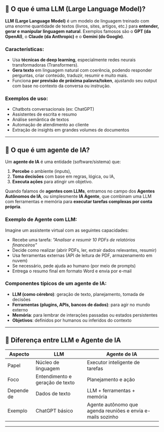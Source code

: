 ## 📘 O que é uma LLM (Large Language Model)?

**LLM (Large Language Model)** é um modelo de linguagem treinado com uma enorme quantidade de textos (livros, sites, artigos, etc.) para **entender, gerar e manipular linguagem natural**. Exemplos famosos são o **GPT (da OpenAI)**, o **Claude (da Anthropic)** e o **Gemini (do Google)**.

### Características:

* Usa **técnicas de deep learning**, especialmente redes neurais transformadoras (Transformers).
* **Gera texto** em linguagem natural com coerência, podendo responder perguntas, criar conteúdo, traduzir, resumir e muito mais.
* Funciona **por previsão de próxima palavra/token**, ajustando seu output com base no contexto da conversa ou instrução.

### Exemplos de uso:

* Chatbots conversacionais (ex: ChatGPT)
* Assistentes de escrita e resumo
* Análise semântica de textos
* Automação de atendimento ao cliente
* Extração de insights em grandes volumes de documentos

---

## 🧠 O que é um agente de IA?

Um **agente de IA** é uma entidade (software/sistema) que:

1. **Percebe** o ambiente (inputs),
2. **Toma decisões** com base em regras, lógica, ou IA,
3. **Executa ações** para atingir um objetivo.

Quando falamos de **agentes com LLMs**, entramos no campo dos **Agentes Autônomos de IA**, ou simplesmente **IA Agente**, que combinam uma LLM com ferramentas e memória para **executar tarefas complexas por conta própria**.

### Exemplo de Agente com LLM:

Imagine um assistente virtual com as seguintes capacidades:

* Recebe uma tarefa: *"Analisar e resumir 10 PDFs de relatórios financeiros"*
* Decide como realizar (abrir PDFs, ler, extrair dados relevantes, resumir)
* Usa ferramentas externas (API de leitura de PDF, armazenamento em nuvem)
* Se necessário, pede ajuda ao humano (por meio de prompts)
* Entrega o resumo final em formato Word e envia por e-mail

### Componentes típicos de um agente de IA:

* **LLM (como cérebro)**: geração de texto, planejamento, tomada de decisões
* **Ferramentas (plugins, APIs, bancos de dados)**: para agir no mundo externo
* **Memória**: para lembrar de interações passadas ou estados persistentes
* **Objetivos**: definidos por humanos ou inferidos do contexto

---

## 🔁 Diferença entre LLM e Agente de IA

| Aspecto    | LLM                             | Agente de IA                                                |
| ---------- | ------------------------------- | ----------------------------------------------------------- |
| Papel      | Núcleo de linguagem             | Executor inteligente de tarefas                             |
| Foco       | Entendimento e geração de texto | Planejamento e ação                                         |
| Depende de | Dados de texto                  | LLM + ferramentas + memória                                 |
| Exemplo    | ChatGPT básico                  | Agente autônomo que agenda reuniões e envia e-mails sozinho |

---